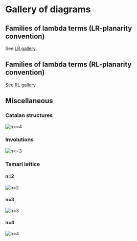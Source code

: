 # Gallery of diagrams

## Families of lambda terms (LR-planarity convention)

See [LR gallery](galleryLR.md).

## Families of lambda terms (RL-planarity convention)

See [RL gallery](galleryRL.md).

## Miscellaneous

### Catalan structures
![n<=4](https://rawgit.com/noamz/linlam-gos/master/diagrams/catalan4.svg)

### Involutions
![n<=3](https://rawgit.com/noamz/linlam-gos/master/diagrams/involutions3.svg)

### Tamari lattice
#### n=2
![n=2](https://rawgit.com/noamz/linlam-gos/master/diagrams/tam2.svg)
#### n=3
![n=3](https://rawgit.com/noamz/linlam-gos/master/diagrams/tam3.svg)
#### n=4
![n=4](https://rawgit.com/noamz/linlam-gos/master/diagrams/tam4.svg)
